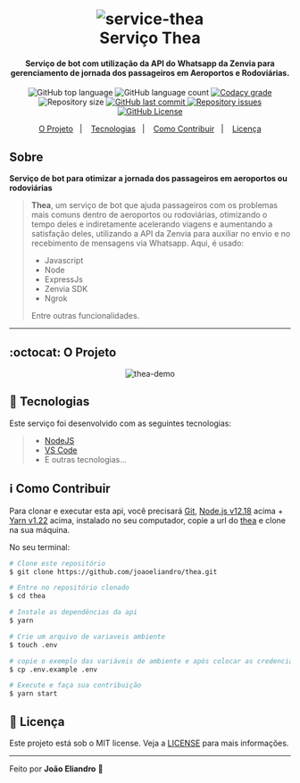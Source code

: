 <h1 align="center">
    <img src="https://res.cloudinary.com/dy7l1wk3y/image/upload/v1600643127/thea_logo_final_transparente_cyasjk.png" alt="service-thea" />
    <br>
    Serviço Thea
    <br>
</h1>

<h4 align="center">
  Serviço de bot com utilização da API do Whatsapp da Zenvia para gerenciamento de jornada dos passageiros em Aeroportos e Rodoviárias.
</h4>

<p align="center">
  <img alt="GitHub top language" src="https://img.shields.io/github/languages/top/joaoeliandro/thea.svg">

  <img alt="GitHub language count" src="https://img.shields.io/github/languages/count/joaoeliandro/thea.svg">

  <a href="https://www.codacy.com/app/joaoeliandro/thea?utm_source=github.com&amp;utm_medium=referral&amp;utm_content=joaoeliandro/thea&amp;utm_campaign=Badge_Grade">
    <img alt="Codacy grade" src="https://api.codacy.com/project/badge/Grade/691b85e51bf240b997ae6ff82ea41590">
  </a>

  <img alt="Repository size" src="https://img.shields.io/github/repo-size/joaoeliandro/thea.svg">
  <a href="https://github.com/joaoeliandro/thea/commits/master">
    <img alt="GitHub last commit" src="https://img.shields.io/github/last-commit/joaoeliandro/thea.svg">
  </a>

  <a href="https://github.com/joaoeliandro/thea/issues">
    <img alt="Repository issues" src="https://img.shields.io/github/issues/joaoeliandro/thea.svg">
  </a>

  <a href="https://github.com/joaoeliandro/thea/blob/master/LICENSE">
    <img alt="GitHub License" src="https://img.shields.io/github/license/joaoeliandro/thea.svg">
  </a>
</p>

<p align="center">
  <a href="#octocat-o-projeto">O Projeto</a>&nbsp;&nbsp;&nbsp;|&nbsp;&nbsp;&nbsp;
  <a href="#rocket-tecnologias">Tecnologias</a>&nbsp;&nbsp;&nbsp;|&nbsp;&nbsp;&nbsp;
  <a href="#information_source-como-contribuir">Como Contribuir</a>&nbsp;&nbsp;&nbsp;|&nbsp;&nbsp;&nbsp;
  <a href="#memo-licença">Licença</a>
</p>

## Sobre

**Serviço de bot para otimizar a jornada dos passageiros em aeroportos ou rodoviárias**
> **Thea**, um serviço de bot que ajuda passageiros com os problemas mais comuns dentro de aeroportos ou rodoviárias, otimizando o tempo deles e indiretamente acelerando viagens e aumentando a satisfação deles, utilizando a API da Zenvia para auxiliar no envio e no recebimento de mensagens via Whatsapp. Aqui, é usado:
> - Javascript
> - Node
> - ExpressJs
> - Zenvia SDK
> - Ngrok
>
> Entre outras funcionalidades.

---

## :octocat: O Projeto

<p align="center">
    <img src="https://res.cloudinary.com/dy7l1wk3y/image/upload/v1598227798/Untitled__Aug_23_2020_9_02_PM_2_uug7dk.gif" alt="thea-demo" />
</p>

## :rocket: Tecnologias

Este serviço foi desenvolvido com as seguintes tecnologias:

> - [NodeJS](https://nodejs.org)
> - [VS Code](https://code.visualstudio.com/)
> - E outras tecnologias...

## :information_source: Como Contribuir

Para clonar e executar esta api, você precisará [Git](https://git-scm.com), [Node.js v12.18][nodejs] acima + [Yarn v1.22][yarn] acima, instalado no seu computador, copie a url do [thea](https://github.com/joaoeliandro/thea) e clone na sua máquina.

No seu terminal:

```bash
# Clone este repositório
$ git clone https://github.com/joaoeliandro/thea.git

# Entre no repositório clonado
$ cd thea

# Instale as dependências da api
$ yarn

# Crie um arquivo de variaveis ambiente
$ touch .env

# copie o exemplo das variáveis de ambiente e após colocar as credenciais
$ cp .env.example .env

# Execute e faça sua contribuição
$ yarn start
```

## :memo: Licença

Este projeto está sob o MIT license. Veja a [LICENSE](https://github.com/joaoeliandro/thea/blob/master/LICENSE) para mais informações.

---

Feito por **João Eliandro** :wave:

[nodejs]: https://nodejs.org/
[yarn]: https://yarnpkg.com/